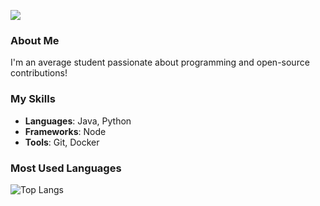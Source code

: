 ![](https://c.tenor.com/x7FrMk4q10IAAAAd.gif)

### About Me
I'm an average student passionate about programming and open-source contributions!

### My Skills
- **Languages**: Java, Python
- **Frameworks**: Node
- **Tools**: Git, Docker

### Most Used Languages
![Top Langs](https://github-readme-stats.vercel.app/api/top-langs/?username=PatrickMagAnime&layout=compact&theme=radical)

